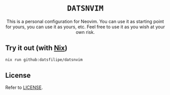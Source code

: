 <div align="center">

# `DATSNVIM`

This is a personal configuration for Neovim. You can use it as starting point for yours, you can use it as yours, etc. Feel free to use it as you wish at your own risk.

</div>

## Try it out (with [Nix](https://nixos.org/download))

```bash
nix run github:datsfilipe/datsnvim
```

## License

Refer to [LICENSE](./LICENSE).

